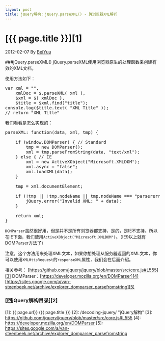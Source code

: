 ```yaml
---
layout: post
title: jQuery解构：jQuery.parseXML() - 跨浏览器XML解析
---
```

# [{{ page.title }}][1]
2012-02-07 By [BeiYuu][]

###jQuery.parseXML()
jQuery.parseXML使用浏览器原生的处理函数来创建有效的XML文档。

使用方法如下：
<pre class="prettyprint">
var xml = "<rss version='2.0'><channel><title>RSS Title</title></channel></rss>",
    xmlDoc = $.parseXML( xml ),
    $xml = $( xmlDoc ),
    $title = $xml.find("title");
console.log($title.text( "XML Title" ));
// return "XML Title"
</pre>

我们看看是怎么实现的：

<pre class="prettyprint">
parseXML: function(data, xml, tmp) {
 
    if (window.DOMParser) { // Standard
        tmp = new DOMParser();
        xml = tmp.parseFromString(data, "text/xml");
    } else { // IE
        xml = new ActiveXObject("Microsoft.XMLDOM");
        xml.async = "false";
        xml.loadXML(data);
    }
 
    tmp = xml.documentElement;
 
    if (!tmp || !tmp.nodeName || tmp.nodeName === "parsererror") {
        jQuery.error("Invalid XML: " + data);
    }
 
    return xml;
}
</pre>

`DOMParser`虽然很好用，但是并不是所有浏览器都支持，是的，是IE不支持。所以在IE下面，我们使用`ActiveXObject("Microsoft.XMLDOM")`。（IE9以上就有DOMParser方法了）

注意，这个方法用来处理XML文本，如果你想处理从服务器返回的XML文本，你可以使用`XMLHttpRequest`的`responseXML`属性，我们会在后面介绍。

相关参考：
[https://github.com/jquery/jquery/blob/master/src/core.js#L555][3]
DOMParser：[https://developer.mozilla.org/en/DOMParser][4]
[https://sites.google.com/a/van-steenbeek.net/archive/explorer_domparser_parsefromstring][5]

### [回jQuery解构目录][2]
[BeiYuu]:    http://beiyuu.com  "BeiYuu"
[jQuery]:   http://jquery.com/ "jQuery"
[1]:    {{ page.url}}  ({{ page.title }})
[2]:    /decoding-jquery/ "jQuery解构"
[3]:    https://github.com/jquery/jquery/blob/master/src/core.js#L555
[4]:    https://developer.mozilla.org/en/DOMParser
[5]:    https://sites.google.com/a/van-steenbeek.net/archive/explorer_domparser_parsefromstring
